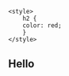 <!DOCTYPE html>
<html lang="en">
<head>
    <meta charset="UTF-8">
    <title>My testing env</title>
    <script src="https://cdn.onesignal.com/sdks/OneSignalSDK.js" async=""></script>
    
    <style>
        h2 {
        color: red;
        }
    </style>
    
</head>
<body>
<div id="page-wrapper">
    <h2>Hello</h2>
    <!--    laughing-newton-db4629.netlify.app-->
</div>
</body>
</html>
